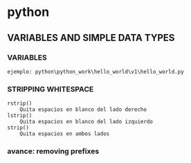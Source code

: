 # python

## VARIABLES AND SIMPLE DATA TYPES

### VARIABLES
    ejemplo: python\python_work\hello_world\v1\hello_world.py

### STRIPPING WHITESPACE
    rstrip()
        Quita espacios en blanco del lado derecho
    lstrip()
        Quita espacios en blanco del lado izquierdo
    strip()
        Quita espacios en ambos lados

### avance: removing prefixes